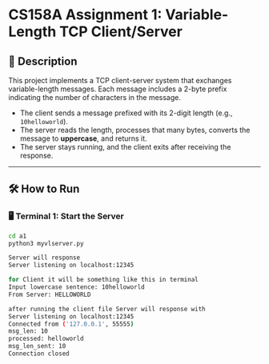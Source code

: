 # CS158A Assignment 1: Variable-Length TCP Client/Server

## 📌 Description

This project implements a TCP client-server system that exchanges variable-length messages. Each message includes a 2-byte prefix indicating the number of characters in the message.

- The client sends a message prefixed with its 2-digit length (e.g., `10helloworld`).
- The server reads the length, processes that many bytes, converts the message to **uppercase**, and returns it.
- The server stays running, and the client exits after receiving the response.

---

## 🛠 How to Run

### 🖥 Terminal 1: Start the Server

```bash
cd a1
python3 myvlserver.py

Server will response
Server listening on localhost:12345

for Client it will be something like this in terminal
Input lowercase sentence: 10helloworld
From Server: HELLOWORLD

after running the client file Server will response with
Server listening on localhost:12345
Connected from ('127.0.0.1', 55555)
msg_len: 10
processed: helloworld
msg_len_sent: 10
Connection closed

